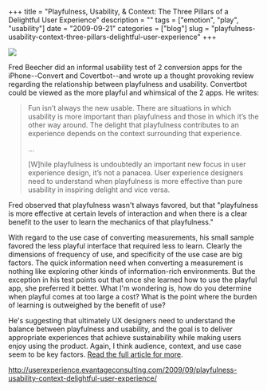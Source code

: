 +++
title = "Playfulness, Usability, & Context: The Three Pillars of a Delightful User Experience"
description = ""
tags = ["emotion", "play", "usability"]
date = "2009-09-21"
categories = ["blog"]
slug = "playfulness-usability-context-three-pillars-delightful-user-experience"
+++



  <div class="notebook-screenshot"><a href="http://userexperience.evantageconsulting.com/2009/09/playfulness-usability-context-delightful-user-experience/"><img src="/media/bluga/wt4ab7c8d1441ca.jpg"/></a></div><p>Fred Beecher did an informal usability test of 2 conversion apps for the iPhone--Convert and Covertbot--and wrote up a thought provoking review regarding the relationship between playfulness and usability. Convertbot could be viewed as the more playful and whimsical of the 2 apps. He writes:</p>
<blockquote><p>Fun isn’t always the new usable. There are situations in which usability is more important than playfulness and those in which it’s the other way around. The delight that playfulness contributes to an experience depends on the context surrounding that experience. </p>
<p>...</p>
<p>[W]hile playfulness is undoubtedly an important new focus in user experience design, it’s not a panacea. User experience designers need to understand when playfulness is more effective than pure usability in inspiring delight and vice versa.</p></blockquote>
<p>Fred observed that playfulness wasn't always favored, but that "playfulness is more effective at certain levels of interaction and when there is a clear benefit to the user to learn the mechanics of that playfulness." </p>
<p>With regard to the use case of converting measurements, his small sample favored the less playful interface that required less to learn. Clearly the dimensions of frequency of use, and specificity of the use case are big factors. The quick information need when converting a measurement is nothing like exploring other kinds of information-rich environments. But the exception in his test points out that once she learned how to use the playful app, she preferred it better. What I'm wondering is, how do you determine when playful comes at too large a cost? What is the point where the burden of learning is outweighed by the benefit of use?</p>
<p>He's suggesting that ultimately UX designers need to understand the balance between playfulness and usability, and the goal is to deliver appropriate experiences that achieve sustainability while making users enjoy using the product. Again, I think audience, context, and use case seem to be key factors. <a href="http://userexperience.evantageconsulting.com/2009/09/playfulness-usability-context-delightful-user-experience/">Read the full article for more</a>.</p>
    
  <a href="http://userexperience.evantageconsulting.com/2009/09/playfulness-usability-context-delightful-user-experience/">http://userexperience.evantageconsulting.com/2009/09/playfulness-usability-context-delightful-user-experience/</a>

